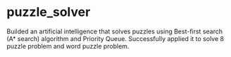 # puzzle_solver
Builded an artificial intelligence that solves puzzles using Best-first search (A* search) algorithm and Priority Queue. 
Successfully applied it to solve 8 puzzle problem and word puzzle problem.
